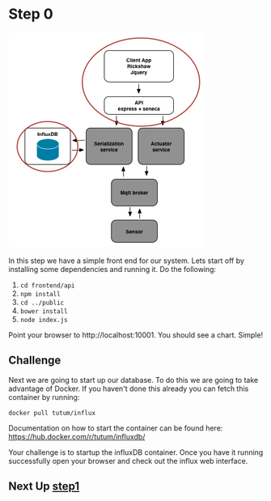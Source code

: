 # Step 0

![image](../docs/step0.png)

In this step we have a simple front end for our system. Lets start off by installing some dependencies and running it. Do the following:

1. `cd frontend/api`
2. `npm install`
3. `cd ../public`
4. `bower install`
5. `node index.js`

Point your browser to http://localhost:10001. You should see a chart. Simple!

## Challenge
Next we are going to start up our database. To do this we are going to take advantage of Docker. If you haven't done this already you can fetch this container by running:

```
docker pull tutum/influx
```

Documentation on how to start the container can be found here: https://hub.docker.com/r/tutum/influxdb/

Your challenge is to startup the influxDB container. Once you have it running successfully open your browser and check out the influx web interface.

## Next Up [step1](../step1/README.md)
